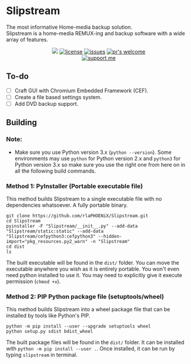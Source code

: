 # Slipstream

The most informative Home-media backup solution.  
Slipstream is a home-media REMUX-ing and backup software with a wide array of features.

<p align="center">
<a href="https://python.org"><img src="https://img.shields.io/badge/python-3.7%2B-informational?style=flat-square" /></a>
<a href="https://github.com/rlaPHOENiX/Slipstream/blob/master/LICENSE"><img alt="license" src="https://img.shields.io/github/license/rlaPHOENiX/Slipstream?style=flat-square" /></a>
<a href="https://github.com/rlaPHOENiX/Slipstream/issues"><img alt="issues" src="https://img.shields.io/github/issues/rlaPHOENiX/Slipstream?style=flat-square" /></a>
<a href="http://makeapullrequest.com"><img alt="pr's welcome" src="https://img.shields.io/badge/PRs-welcome-brightgreen.svg?style=flat-square" /></a>
<br>
<a href="https://ko-fi.com/W7W01KX2G"><img alt="support me" src="https://www.ko-fi.com/img/githubbutton_sm.svg" /></a>
</p>

## To-do

- [ ] Craft GUI with Chromium Embedded Framework (CEF).
- [ ] Create a file based settings system.
- [ ] Add DVD backup support.

## Building

### Note:

- Make sure you use Python version 3.x (`python --version`). Some environments may use `python` for Python version 2.x and `python3` for Python version 3.x so make sure you use the right one from here on in all the following build commands.

### Method 1: PyInstaller (Portable executable file)

This method builds Slipstream to a single executable file with no dependencies whatsoever. A fully portable binary.

```
git clone https://github.com/rlaPHOENiX/Slipstream.git
cd Slipstream
pyinstaller -F "Slipstream/__init__.py" --add-data "Slipstream/static:static" --add-data "Slipstream/cefpython3:cefpython3" --hidden-import="pkg_resources.py2_warn" -n "Slipstream"
cd dist
ls
```

The built executable will be found in the `dist/` folder. You can move the executable anywhere you wish as it is entirely portable. You won't even need python installed to use it. You may need to explicitly give it execute permission (`chmod +x`).

### Method 2: PIP Python package file (setuptools/wheel)

This method builds Slipstream into a wheel package file that can be installed by tools like Python's PIP.

```
python -m pip install --user --upgrade setuptools wheel
python setup.py sdist bdist_wheel
```

The built package files will be found in the `dist/` folder. It can be installed with `python -m pip install --user .`. Once installed, it can be run by typing `slipstream` in terminal.
